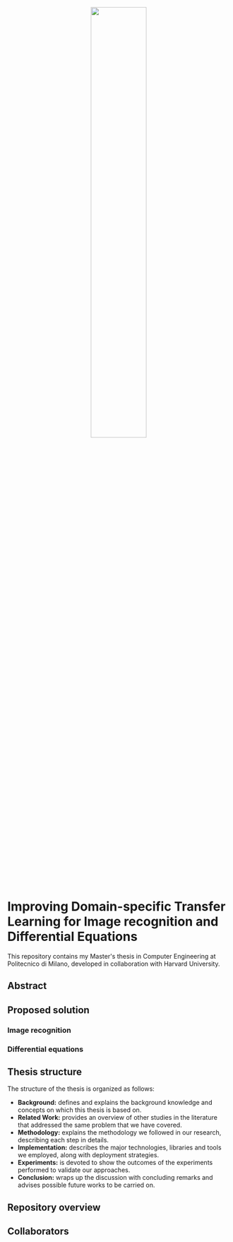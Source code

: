 <p align="center">
  <img width="50%" src="https://github.com/tmscarla/improving-transfer-learning/blob/master/img/logo_polimi_harvard.png">
</p>
<br>

# Improving Domain-specific Transfer Learning for Image recognition and Differential Equations

This repository contains my Master's thesis in Computer Engineering at Politecnico di Milano, developed in collaboration with Harvard University.


## Abstract


## Proposed solution

### Image recognition

### Differential equations


## Thesis structure
The structure of the thesis is organized as follows:
 * **Background:** defines and explains the background knowledge and concepts on which this thesis is based on.
 * **Related Work:** provides an overview of other studies in the literature that addressed the same problem that we have covered.
 * **Methodology:** explains the methodology we followed in our research, describing each step in details.
 * **Implementation:** describes the major technologies, libraries and tools we employed, along with deployment strategies.
 * **Experiments:** is devoted to show the outcomes of the experiments performed to validate our approaches.
 * **Conclusion:** wraps up the discussion with concluding remarks and advises possible future works to be carried on.
 
 
## Repository overview


## Collaborators
